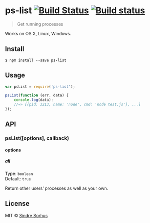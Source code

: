 # ps-list [![Build Status](https://travis-ci.org/sindresorhus/ps-list.svg?branch=master)](https://travis-ci.org/sindresorhus/ps-list) [![Build status](https://ci.appveyor.com/api/projects/status/i733mfqw11sja2xf/branch/master?svg=true)](https://ci.appveyor.com/project/sindresorhus/ps-list/branch/master)

> Get running processes

Works on OS X, Linux, Windows.


## Install

```
$ npm install --save ps-list
```


## Usage

```js
var psList = require('ps-list');

psList(function (err, data) {
	console.log(data);
	//=> [{pid: 3213, name: 'node', cmd: 'node test.js'}, ...]
});
```


## API

### psList([options], callback)

#### options

##### all

Type: `boolean`  
Default: `true`

Return other users' processes as well as your own.


## License

MIT © [Sindre Sorhus](http://sindresorhus.com)
